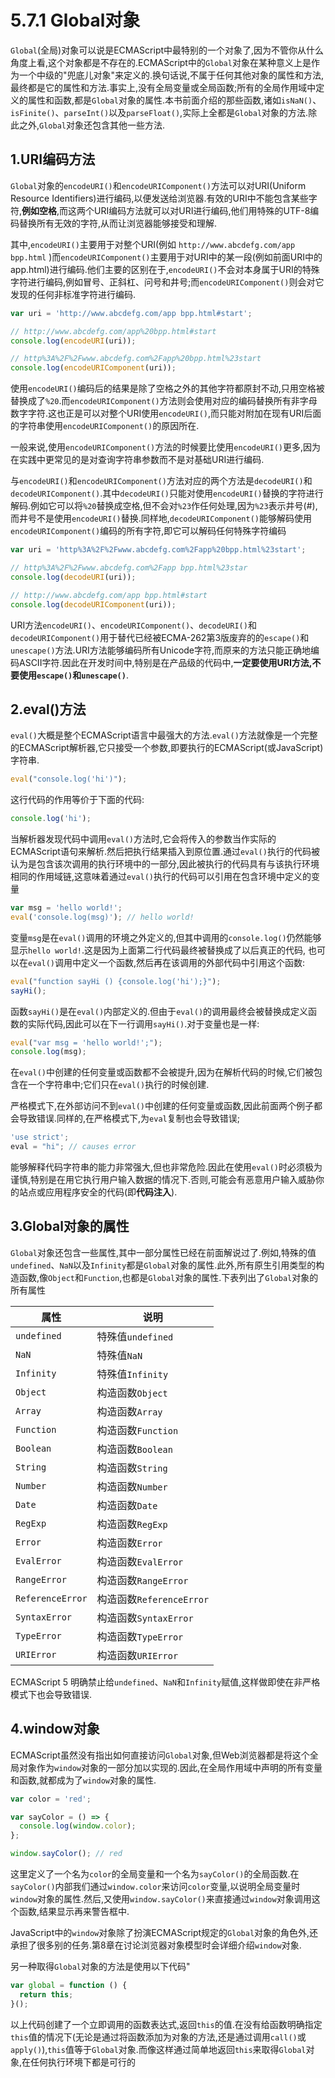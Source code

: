 # 5.7.1 Global对象

`Global`(全局)对象可以说是ECMAScript中最特别的一个对象了,因为不管你从什么角度上看,这个对象都是不存在的.ECMAScript中的`Global`对象在某种意义上是作为一个中级的"兜底儿对象"来定义的.换句话说,不属于任何其他对象的属性和方法,最终都是它的属性和方法.事实上,没有全局变量或全局函数;所有的全局作用域中定义的属性和函数,都是`Global`对象的属性.本书前面介绍的那些函数,诸如`isNaN()`、`isFinite()`、`parseInt()`以及`parseFloat()`,实际上全都是`Global`对象的方法.除此之外,`Global`对象还包含其他一些方法.

## 1.URI编码方法

`Global`对象的`encodeURI()`和`encodeURIComponent()`方法可以对URI(Uniform Resource Identifiers)进行编码,以便发送给浏览器.有效的URI中不能包含某些字符,**例如空格**,而这两个URI编码方法就可以对URI进行编码,他们用特殊的UTF-8编码替换所有无效的字符,从而让浏览器能够接受和理解.

其中,`encodeURI()`主要用于对整个URI(例如 `http://www.abcdefg.com/app bpp.html` )而`encodeURIComponent()`主要用于对URI中的某一段(例如前面URI中的app.html)进行编码.他们主要的区别在于,`encodeURI()`不会对本身属于URI的特殊字符进行编码,例如冒号、正斜杠、问号和井号;而`encodeURIComponent()`则会对它发现的任何非标准字符进行编码.

``` js .line-numbers
var uri = 'http://www.abcdefg.com/app bpp.html#start';

// http://www.abcdefg.com/app%20bpp.html#start
console.log(encodeURI(uri));

// http%3A%2F%2Fwww.abcdefg.com%2Fapp%20bpp.html%23start
console.log(encodeURIComponent(uri));
```

使用`encodeURI()`编码后的结果是除了空格之外的其他字符都原封不动,只用空格被替换成了`%20`.而`encodeURIComponent()`方法则会使用对应的编码替换所有非字母数字字符.这也正是可以对整个URI使用`encodeURI()`,而只能对附加在现有URI后面的字符串使用`encodeURIComponent()`的原因所在.

一般来说,使用`encodeURIComponent()`方法的时候要比使用`encodeURI()`更多,因为在实践中更常见的是对查询字符串参数而不是对基础URI进行编码.

与`encodeURI()`和`encodeURIComponent()`方法对应的两个方法是`decodeURI()`和`decodeURIComponent()`.其中`decodeURI()`只能对使用`encodeURI()`替换的字符进行解码.例如它可以将`%20`替换成空格,但不会对`%23`作任何处理,因为`%23`表示井号(#),而井号不是使用`encodeURI()`替换.同样地,`decodeURIComponent()`能够解码使用`encodeURIComponent()`编码的所有字符,即它可以解码任何特殊字符编码

``` js .line-numbers
var uri = 'http%3A%2F%2Fwww.abcdefg.com%2Fapp%20bpp.html%23start';

// http%3A%2F%2Fwww.abcdefg.com%2Fapp bpp.html%23star
console.log(decodeURI(uri));

// http://www.abcdefg.com/app bpp.html#start
console.log(decodeURIComponent(uri));
```

URI方法`encodeURI()`、`encodeURIComponent()`、`decodeURI()`和`decodeURIComponent()`用于替代已经被ECMA-262第3版废弃的的`escape()`和`unescape()`方法.URI方法能够编码所有Unicode字符,而原来的方法只能正确地编码ASCII字符.因此在开发时间中,特别是在产品级的代码中,**一定要使用URI方法,不要使用`escape()`和`unescape()`**.

## 2.eval()方法

`eval()`大概是整个ECMAScript语言中最强大的方法.`eval()`方法就像是一个完整的ECMAScript解析器,它只接受一个参数,即要执行的ECMAScript(或JavaScript)字符串.

``` js .line-numbers
eval("console.log('hi')");
```

这行代码的作用等价于下面的代码:

``` js .line-numbers
console.log('hi');
```

当解析器发现代码中调用`eval()`方法时,它会将传入的参数当作实际的ECMAScript语句来解析.然后把执行结果插入到原位置.通过`eval()`执行的代码被认为是包含该次调用的执行环境中的一部分,因此被执行的代码具有与该执行环境相同的作用域链,这意味着通过`eval()`执行的代码可以引用在包含环境中定义的变量

``` js .line-numbers
var msg = 'hello world!';
eval('console.log(msg)'); // hello world!
```

变量`msg`是在`eval()`调用的环境之外定义的,但其中调用的`console.log()`仍然能够显示`hello world!`.这是因为上面第二行代码最终被替换成了以后真正的代码, 也可以在`eval()`调用中定义一个函数,然后再在该调用的外部代码中引用这个函数:

``` js .line-numbers
eval("function sayHi () {console.log('hi');}");
sayHi();
```

函数`sayHi()`是在`eval()`内部定义的.但由于`eval()`的调用最终会被替换成定义函数的实际代码,因此可以在下一行调用`sayHi()`.对于变量也是一样:

``` js .line-numbers
eval("var msg = 'hello world!';");
console.log(msg);
```

在`eval()`中创建的任何变量或函数都不会被提升,因为在解析代码的时候,它们被包含在一个字符串中;它们只在`eval()`执行的时候创建.

严格模式下,在外部访问不到`eval()`中创建的任何变量或函数,因此前面两个例子都会导致错误.同样的,在严格模式下,为`eval`复制也会导致错误;

``` js .line-numbers
'use strict';
eval = "hi"; // causes error
```

能够解释代码字符串的能力非常强大,但也非常危险.因此在使用`eval()`时必须极为谨慎,特别是在用它执行用户输入数据的情况下.否则,可能会有恶意用户输入威胁你的站点或应用程序安全的代码(即**代码注入**).

## 3.Global对象的属性

`Global`对象还包含一些属性,其中一部分属性已经在前面解说过了.例如,特殊的值`undefined`、`NaN`以及`Infinity`都是`Global`对象的属性.此外,所有原生引用类型的构造函数,像`Object`和`Function`,也都是`Global`对象的属性.下表列出了`Global`对象的所有属性

| 属性             | 说明                     |
| ---------------- | ------------------------ |
| `undefined`      | 特殊值`undefined`        |
| `NaN`            | 特殊值`NaN`              |
| `Infinity`       | 特殊值`Infinity`         |
| `Object`         | 构造函数`Object`         |
| `Array`          | 构造函数`Array`          |
| `Function`       | 构造函数`Function`       |
| `Boolean`        | 构造函数`Boolean`        |
| `String`         | 构造函数`String`         |
| `Number`         | 构造函数`Number`         |
| `Date`           | 构造函数`Date`           |
| `RegExp`         | 构造函数`RegExp`         |
| `Error`          | 构造函数`Error`          |
| `EvalError`      | 构造函数`EvalError`      |
| `RangeError`     | 构造函数`RangeError`     |
| `ReferenceError` | 构造函数`ReferenceError` |
| `SyntaxError`    | 构造函数`SyntaxError`    |
| `TypeError`      | 构造函数`TypeError`      |
| `URIError`       | 构造函数`URIError`       |

ECMAScript 5 明确禁止给`undefined`、`NaN`和`Infinity`赋值,这样做即使在非严格模式下也会导致错误.

## 4.window对象

ECMAScript虽然没有指出如何直接访问`Global`对象,但Web浏览器都是将这个全局对象作为`window`对象的一部分加以实现的.因此,在全局作用域中声明的所有变量和函数,就都成为了`window`对象的属性.

``` js .line-numbers
var color = 'red';

var sayColor = () => {
  console.log(window.color);
};

window.sayColor(); // red
```

这里定义了一个名为`color`的全局变量和一个名为`sayColor()`的全局函数.在`sayColor()`内部我们通过`window.color`来访问`color`变量,以说明全局变量时`window`对象的属性.然后,又使用`window.sayColor()`来直接通过`window`对象调用这个函数,结果显示再来警告框中.

JavaScript中的`window`对象除了扮演ECMAScript规定的`Global`对象的角色外,还承担了很多别的任务.第8章在讨论浏览器对象模型时会详细介绍`window`对象.

另一种取得`Global`对象的方法是使用以下代码"

``` js .line-numbers
var global = function () {
  return this;
}();
```

以上代码创建了一个立即调用的函数表达式,返回`this`的值.在没有给函数明确指定`this`值的情况下(无论是通过将函数添加为对象的方法,还是通过调用`call()`或`apply()`),`this`值等于`Global`对象.而像这样通过简单地返回`this`来取得`Global`对象,在任何执行环境下都是可行的
